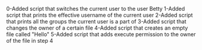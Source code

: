 0-Added script that switches the current user to the user Betty
1-Added script that prints the effective username of the current user
2-Added script that prints all the groups the current user is a part of
3-Added script that changes the owner of a certain file
4-Added script that creates an empty file called "Hello"
5-Added script that adds execute permission to the owner of the file in step 4
